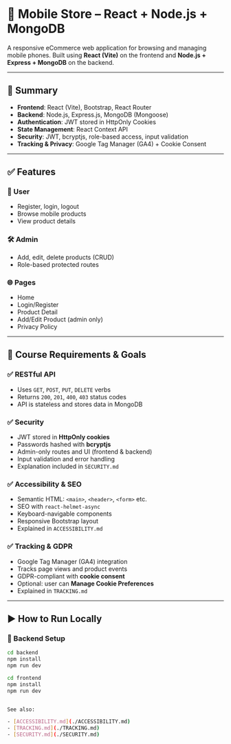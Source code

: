 # 📱 Mobile Store – React + Node.js + MongoDB

A responsive eCommerce web application for browsing and managing mobile phones. Built using **React (Vite)** on the frontend and **Node.js + Express + MongoDB** on the backend.

---

## 📌 Summary

- **Frontend**: React (Vite), Bootstrap, React Router
- **Backend**: Node.js, Express.js, MongoDB (Mongoose)
- **Authentication**: JWT stored in HttpOnly Cookies
- **State Management**: React Context API
- **Security**: JWT, bcryptjs, role-based access, input validation
- **Tracking & Privacy**: Google Tag Manager (GA4) + Cookie Consent

---

## ✅ Features

### 👤 User
- Register, login, logout
- Browse mobile products
- View product details

### 🛠️ Admin
- Add, edit, delete products (CRUD)
- Role-based protected routes

### 🌐 Pages
- Home
- Login/Register
- Product Detail
- Add/Edit Product (admin only)
- Privacy Policy

---

## 🧠 Course Requirements & Goals

### ✅ RESTful API
- Uses `GET`, `POST`, `PUT`, `DELETE` verbs
- Returns `200`, `201`, `400`, `403` status codes
- API is stateless and stores data in MongoDB

### ✅ Security
- JWT stored in **HttpOnly cookies**
- Passwords hashed with **bcryptjs**
- Admin-only routes and UI (frontend & backend)
- Input validation and error handling
- Explanation included in `SECURITY.md`

### ✅ Accessibility & SEO
- Semantic HTML: `<main>`, `<header>`, `<form>` etc.
- SEO with `react-helmet-async`
- Keyboard-navigable components
- Responsive Bootstrap layout
- Explained in `ACCESSIBILITY.md`

### ✅ Tracking & GDPR
- Google Tag Manager (GA4) integration
- Tracks page views and product events
- GDPR-compliant with **cookie consent**
- Optional: user can **Manage Cookie Preferences**
- Explained in `TRACKING.md`

---

## ▶️ How to Run Locally

### 🔧 Backend Setup

```bash
cd backend
npm install
npm run dev

cd frontend
npm install
npm run dev


See also:

- [ACCESSIBILITY.md](./ACCESSIBILITY.md)
- [TRACKING.md](./TRACKING.md)
- [SECURITY.md](./SECURITY.md)
